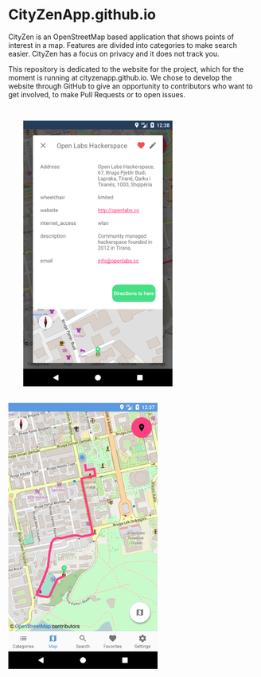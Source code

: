 # CityZenApp.github.io
CityZen is an OpenStreetMap based application that shows points of interest in a map. Features are divided into categories to make search easier. CityZen has a focus on privacy and it does not track you.

This repository is dedicated to the website for the project, which for the moment is running at cityzenapp.github.io. We chose to develop the website through GitHub to give an opportunity to contributors who want to get involved, to make  Pull Requests or to open issues.

<img src="/assets/images/Navigate the map.png" alt="img 01" width="300px" style="padding:30px">    <img src="/assets/images/Routes.png" width="300px">
